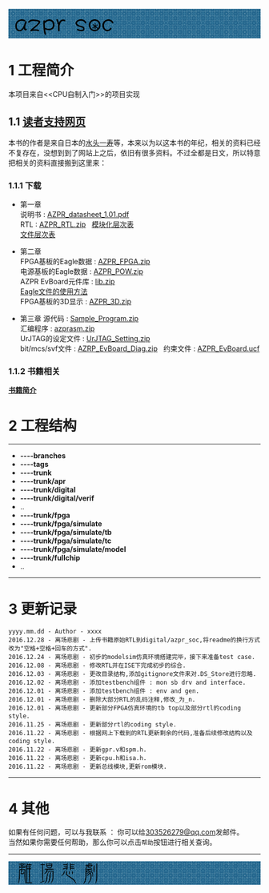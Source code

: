 ![signed](https://raw.githubusercontent.com/FPGA1988/resource/master/picture/prj_azpr_soc.png)

# 1 工程简介
本项目来自&lt;&lt;CPU自制入门>>的项目实现
## 1.1 [读者支持网页](http://gihyo.jp/book/2012/978-4-7741-5338-4/support)
本书的作者是来自日本的[水头一寿]()等，本来以为以这本书的年纪，相关的资料已经不复存在，没想到到了网站上之后，依旧有很多资料。不过全都是日文，所以特意把相关的资料直接搬到这里来：

### 1.1.1 下载
- 第一章  
说明书                  : [AZPR_datasheet_1.01.pdf]()  
RTL                    : [AZPR_RTL.zip]()  
[模块化层次表]()    
[文件层次表]()  

- 第二章  
FPGA基板的Eagle数据      : [AZPR_FPGA.zip]()  
电源基板的Eagle数据      : [AZPR_POW.zip]()  
AZPR EvBoard元件库       : [lib.zip]()  
[Eagle文件的使用方法]()  
FPGA基板的3D显示         : [AZPR_3D.zip]()

- 第三章
源代码                  : [Sample_Program.zip]()  
汇编程序                : [azprasm.zip]()   
UrJTAG的设定文件        : [UrJTAG_Setting.zip]()  
bit/mcs/svf文件         : [AZRP_EvBoard_Diag.zip]()  
约束文件                : [AZPR_EvBoard.ucf]()  

### 1.1.2 书籍相关

 [**书籍简介**](http://product.dangdang.com/23382868.html)<br>

# 2 工程结构
----------------------------------------------------------------
* **----branches**
* **----tags**
* **----trunk**
* **----trunk/apr**
* **----trunk/digital**
* **----trunk/digital/verif**
* ..
* **----trunk/fpga**
* **----trunk/fpga/simulate**
* **----trunk/fpga/simulate/tb**
* **----trunk/fpga/simulate/tc**
* **----trunk/fpga/simulate/model**
* **----trunk/fullchip**
* ..
----------------------------------------------------------------    
# 3 更新记录
```
yyyy.mm.dd - Author - xxxx  
2016.12.28 - 离场悲剧 - 上传书籍原始RTL到digital/azpr_soc,将readme的换行方式改为"空格+空格+回车的方式".  
2016.12.24 - 离场悲剧 - 初步的modelsim仿真环境搭建完毕，接下来准备test case.  
2016.12.08 - 离场悲剧 - 修改RTL并在ISE下完成初步的综合.  
2016.12.03 - 离场悲剧 - 更改目录结构,添加gitignore文件来对.DS_Store进行忽略.  
2016.12.02 - 离场悲剧 - 添加testbench组件 : mon sb drv and interface.  
2016.12.01 - 离场悲剧 - 添加testbench组件 : env and gen.  
2016.12.01 - 离场悲剧 - 删除大部分RTL的乱码注释,修改_为_n.  
2016.12.01 - 离场悲剧 - 更新部分FPGA仿真环境的tb top以及部分rtl的coding style.  
2016.11.25 - 离场悲剧 - 更新部分rtl的coding style.  
2016.11.22 - 离场悲剧 - 根据网上下载到的RTL更新剩余的代码,准备后续修改结构以及coding style.  
2016.11.22 - 离场悲剧 - 更新gpr.v和spm.h.  
2016.11.22 - 离场悲剧 - 更新cpu.h和isa.h.  
2016.11.22 - 离场悲剧 - 更新总线模块,更新rom模块.  
```
----------------------------------------------------------------
# 4 其他 
如果有任何问题，可以与我联系 ：
你可以给<303526279@qq.com>发邮件。<br>
当然如果你需要任何帮助，那么你可以点击`帮助`按钮进行相关查询。 

***

![signed](https://raw.githubusercontent.com/C-L-G/scripts/master/resource/picture/signed.png) 
